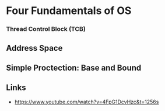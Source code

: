# Four Fundamentals of OS

### Thread Control Block (TCB)

## Address Space

## Simple Proctection: Base and Bound




## Links
- https://www.youtube.com/watch?v=4FpG1DcvHzc&t=1256s
